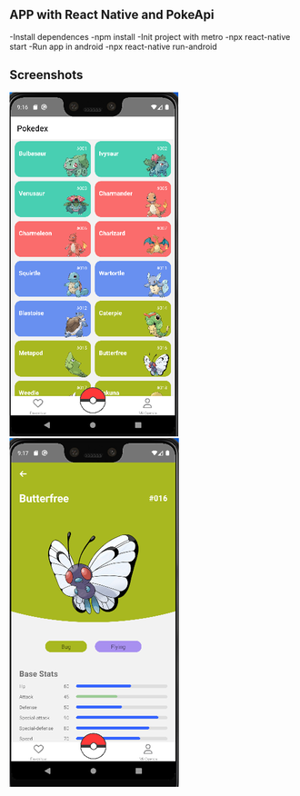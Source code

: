 ## APP with React Native and PokeApi
-Install dependences
  -npm install
-Init project with metro
  -npx react-native start
-Run app in android
  -npx react-native run-android


## Screenshots
![Home](src/assets/img/home.PNG)
![Home](src/assets/img/detail.PNG)

